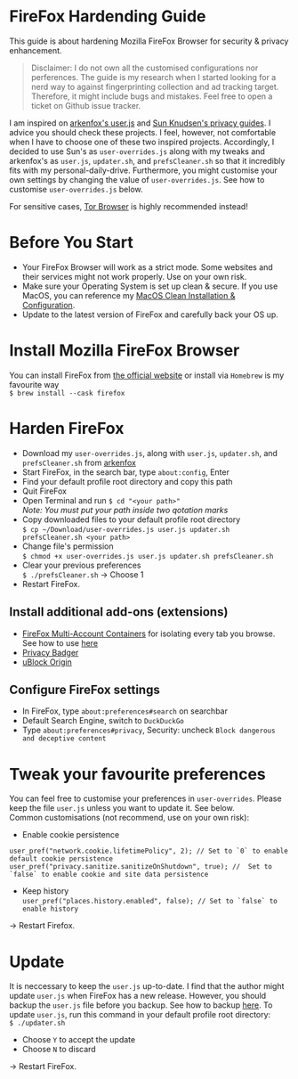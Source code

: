 # FireFox Hardending Guide
This guide is about hardening Mozilla FireFox Browser for security & privacy enhancement.

> Disclaimer: I do not own all the customised configurations nor perferences. The guide is my research when I started looking for a nerd way to against fingerprinting collection and ad tracking target. Therefore, it might include bugs and mistakes. Feel free to open a ticket on Github issue tracker. 
  
I am inspired on [arkenfox's user.js](https://github.com/arkenfox/user.js) and [Sun Knudsen's privacy guides](https://sunknudsen.com/privacy-guides/how-to-configure-firefox-for-privacy-and-security). I advice you should check these projects. I feel, however, not comfortable when I have to choose one of these two inspired projects. Accordingly, I decided to use Sun's as `user-overrides.js` along with my tweaks and arkenfox's as `user.js`, `updater.sh`, and `prefsCleaner.sh` so that it incredibly fits with my personal-daily-drive. Furthermore, you might customise your own settings by changing the value of `user-overrides.js`. See how to customise `user-overrides.js` below.   

For sensitive cases, [Tor Browser](https://torproject.org) is highly recommended instead!  
# Before You Start
- Your FireFox Browser will work as a strict mode. Some websites and their services might not work properly. Use on your own risk.  
- Make sure your Operating System is set up clean & secure. If you use MacOS, you can reference my [MacOS Clean Installation & Configuration]().
- Update to the latest version of FireFox and carefully back your OS up.
# Install Mozilla FireFox Browser
You can install FireFox from [the official website](https://www.mozilla.org/en-US/firefox/new) or install via `Homebrew` is my favourite way  
``
$ brew install --cask firefox
``  
# Harden FireFox
- Download my `user-overrides.js`, along with `user.js`, `updater.sh`, and `prefsCleaner.sh` from [arkenfox](https://github.com/arkenfox/user.js)
- Start FireFox, in the search bar, type `about:config`, Enter
- Find your default profile root directory and copy this path
- Quit FireFox
- Open Terminal and run ``$ cd "<your path>"``  
*Note: You must put your path inside two qotation marks*  
- Copy downloaded files to your default profile root directory  
``
$ cp ~/Download/user-overrides.js user.js updater.sh prefsCleaner.sh <your path>
`` 
- Change file's permission  
``
$ chmod +x user-overrides.js user.js updater.sh prefsCleaner.sh
``
- Clear your previous preferences  
``
$ ./prefsCleaner.sh
`` -> Choose 1
- Restart FireFox.  
## Install additional add-ons (extensions)
- [FireFox Multi-Account Containers](https://addons.mozilla.org/en-US/firefox/addon/multi-account-containers/) for isolating every tab you browse. See how to use [here](https://support.mozilla.org/en-US/kb/containers)
- [Privacy Badger](https://addons.mozilla.org/en-US/firefox/addon/privacy-badger17/)
- [uBlock Origin](https://addons.mozilla.org/en-US/firefox/addon/ublock-origin/?utm_source=addons.mozilla.org&utm_medium=referral&utm_content=search)
## Configure FireFox settings
- In FireFox, type `about:preferences#search` on searchbar
- Default Search Engine, switch to `DuckDuckGo`
- Type `about:preferences#privacy`, Security: uncheck `Block dangerous and deceptive content`
# Tweak your favourite preferences
You can feel free to customise your preferences in `user-overrides`. Please keep the file `user.js` unless you want to update it. See below.  
Common customisations (not recommend, use on your own risk):  
- Enable cookie persistence

``
user_pref("network.cookie.lifetimePolicy", 2); // Set to `0` to enable default cookie persistence
``  
``
user_pref("privacy.sanitize.sanitizeOnShutdown", true); //  Set to `false` to enable cookie and site data persistence
``
- Keep history  
``
user_pref("places.history.enabled", false); // Set to `false` to enable history
``  

-> Restart Firefox.
# Update
It is neccessary to keep the `user.js` up-to-date. I find that the author might update `user.js` when FireFox has a new release. However, you should backup the `user.js` file before you backup. See how to backup [here](https://github.com/arkenfox/user.js/wiki/2.2-Backup).
To update `user.js`, run this command in your default profile root directory:  
``
$ ./updater.sh
``
- Choose `Y` to accept the update
- Choose `N` to discard

-> Restart FireFox.

